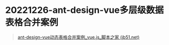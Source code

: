 # 20221226-ant-design-vue多层级数据表格合并案例

> [ant-design-vue动态表格合并案例_vue.js_脚本之家 (jb51.net)](https://www.jb51.net/article/259578.htm)